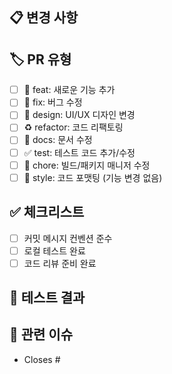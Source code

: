 ## 📋 변경 사항

<!-- 무엇을 왜 변경했는지 간단히 설명해주세요 -->

## 🏷️ PR 유형

- [ ] 🚀 feat: 새로운 기능 추가
- [ ] 🐛 fix: 버그 수정
- [ ] 🎨 design: UI/UX 디자인 변경
- [ ] ♻️ refactor: 코드 리팩토링
- [ ] 📝 docs: 문서 수정
- [ ] ✅ test: 테스트 코드 추가/수정
- [ ] 🔧 chore: 빌드/패키지 매니저 수정
- [ ] 🎨 style: 코드 포맷팅 (기능 변경 없음)

## ✅ 체크리스트

- [ ] 커밋 메시지 컨벤션 준수
- [ ] 로컬 테스트 완료
- [ ] 코드 리뷰 준비 완료

## 📸 테스트 결과

<!-- 스크린샷이나 테스트 결과를 첨부해주세요 -->

## 🔗 관련 이슈

<!-- 관련 이슈가 있다면 링크해주세요 -->

- Closes #
